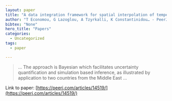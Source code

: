 ```yaml
---
layout: paper
title: "A data integration framework for spatial interpolation of temperature observations using climate model data"
author: "T Economou, G Lazoglou, A Tzyrkalli, K Constantinidou… - PeerJ, 2023 - peerj.com"
bibtex: "None"
hero_title: "Papers"
categories:
  - Uncategorized
tags:
  - paper

---
```

>… The approach is Bayesian which facilitates uncertainty quantification and simulation based inference, as illustrated by application to two countries from the Middle East …

Link to paper: [https://peerj.com/articles/14519/](https://peerj.com/articles/14519/)


